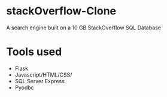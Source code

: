 # stackOverflow-Clone
A search engine built on a 10 GB StackOverflow SQL Database

# Tools used
- Flask
- Javascript/HTML/CSS/
- SQL Server Express
- Pyodbc
